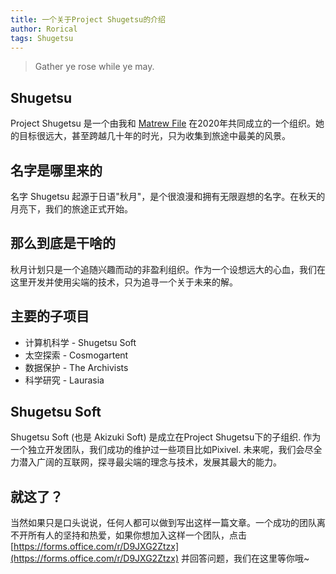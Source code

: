 ```yaml
---
title: 一个关于Project Shugetsu的介绍
author: Rorical
tags: Shugetsu
---
```


> Gather ye rose while ye may.

<!--more-->

## Shugetsu

Project Shugetsu 是一个由我和 [Matrew File](https://elfile4138.moe/) 在2020年共同成立的一个组织。她的目标很远大，甚至跨越几十年的时光，只为收集到旅途中最美的风景。

## 名字是哪里来的

名字 Shugetsu 起源于日语"秋月"，是个很浪漫和拥有无限遐想的名字。在秋天的月亮下，我们的旅途正式开始。

## 那么到底是干啥的

秋月计划只是一个追随兴趣而动的非盈利组织。作为一个设想远大的心血，我们在这里开发并使用尖端的技术，只为追寻一个关于未来的解。

## 主要的子项目

- 计算机科学 - Shugetsu Soft
- 太空探索 - Cosmogartent
- 数据保护 - The Archivists
- 科学研究 - Laurasia

## Shugetsu Soft

Shugetsu Soft (也是 Akizuki Soft) 是成立在Project Shugetsu下的子组织. 作为一个独立开发团队，我们成功的维护过一些项目比如Pixivel.
未来呢，我们会尽全力潜入广阔的互联网，探寻最尖端的理念与技术，发展其最大的能力。

## 就这了？

当然如果只是口头说说，任何人都可以做到写出这样一篇文章。一个成功的团队离不开所有人的坚持和热爱，如果你想加入这样一个团队，点击 [https://forms.office.com/r/D9JXG2Ztzx](https://forms.office.com/r/D9JXG2Ztzx) 并回答问题，我们在这里等你哦~
